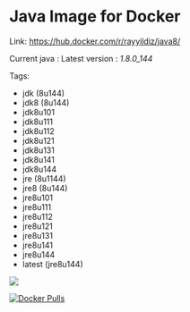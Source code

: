Java Image for Docker
===

Link: https://hub.docker.com/r/rayyildiz/java8/

Current java : Latest version : *1.8.0_144*

Tags:
* jdk (8u144)
* jdk8 (8u144)
* jdk8u101
* jdk8u111
* jdk8u112
* jdk8u121
* jdk8u131
* jdk8u141
* jdk8u144
* jre (8u1144)
* jre8 (8u144)
* jre8u101
* jre8u111
* jre8u112
* jre8u121
* jre8u131
* jre8u141
* jre8u144
* latest (jre8u144)

[![](https://images.microbadger.com/badges/image/rayyildiz/java8.svg)](https://microbadger.com/images/rayyildiz/java8 "Get your own image badge on microbadger.com")


[![Docker Pulls](https://img.shields.io/docker/pulls/rayyildiz/java8.svg)](https://hub.docker.com/r/rayyildiz/java8/)

